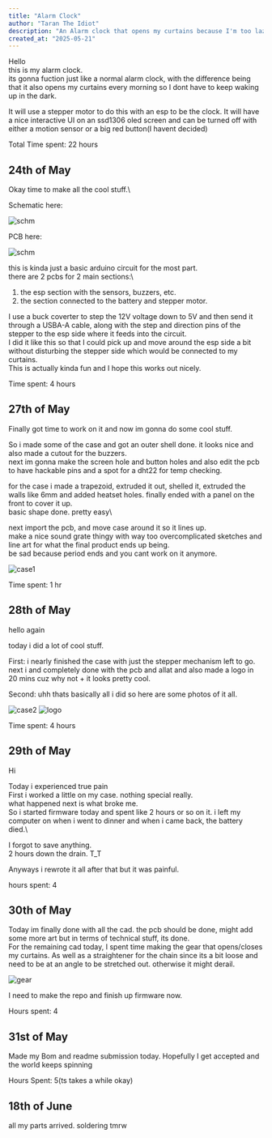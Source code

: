 ```yaml
---
title: "Alarm Clock"
author: "Taran The Idiot"
description: "An Alarm clock that opens my curtains because I'm too lazy to open them myself"
created_at: "2025-05-21"
---
```


Hello\
this is my alarm clock.\
its gonna fuction just like a normal alarm clock, with the difference being that it also opens my curtains every morning so I dont have to keep waking up in the dark.

It will use a stepper motor to do this with an esp to be the clock. It will have a nice interactive UI on an ssd1306 oled screen and  can be turned off with either a motion sensor or a big red button(I havent decided)

Total Time spent: 22 hours

## 24th of May

Okay time to make all the cool stuff.\

Schematic here:

![schm](assets/SCHM1.png)

PCB here:

![schm](assets/PCB1.png)

this is kinda just a basic arduino circuit for the most part.\
there are 2 pcbs for 2 main sections:\
1. the esp section with the sensors, buzzers, etc.
2. the section connected to the battery and stepper motor.

I use a buck coverter to step the 12V voltage down to 5V and then send it through a USBA-A cable, along with the step and direction pins of the stepper to the esp side where it feeds into the circuit.\
I did it like this so that I could pick up and move around the esp side a bit without disturbing the stepper side which would be connected to my curtains.\
This is actually kinda fun and I hope this works out nicely.

Time spent: 4 hours

## 27th of May

Finally got time to work on it and now im gonna do some cool stuff. 

So i made some of the case and got an outer shell done. it looks nice and also made a cutout for the buzzers.\
next im gonna make the screen hole and button holes and also edit the pcb to have hackable pins and a spot for a dht22 for temp checking.


for the case i made a trapezoid, extruded it out, shelled it, extruded the walls like 6mm and added heatset holes. finally ended with a panel on the front to cover it up.\
basic shape done. pretty easy\

next import the pcb, and move case around it so it lines up.\
make a nice sound grate thingy with way too overcomplicated sketches and line art for what the final product ends up being.\
be sad because period ends and you cant work on it anymore.

![case1](assets/case1.png)

Time spent: 1 hr

## 28th of May

hello again

today i did a lot of cool stuff.

First: i nearly finished the case with just the stepper mechanism left to go.\
next i and completely done with the pcb and allat and also made a logo in 20 mins cuz why not + it looks pretty cool.

Second: uhh thats basically all i did so here are some photos of it all.

![case2](assets/case2.png)
![logo](assets/logo.png)



Time spent: 4 hours
## 29th of May

Hi

Today i experienced true pain\
First i worked a little on my case. nothing special really.\
what happened next is what broke me.\
So i started firmware today and spent like 2 hours or so on it. i left my computer on when i went to dinner and when i came back, the battery died.\

I forgot to save anything.\
2 hours down the drain. T_T

Anyways i rewrote it all after that but it was painful.

hours spent: 4

## 30th of May

Today im finally done with all the cad. the pcb should be done, might add some more art but in terms of technical stuff, its done.\
For the remaining cad today, I spent time making the gear that opens/closes my curtains. As well as a straightener for the chain since its a bit loose and need to be at an angle to be stretched out. otherwise it might derail.

![gear](assets/motor.png)

I need to make the repo and finish up firmware now.

Hours spent: 4

## 31st of May

Made my Bom and readme submission today. Hopefully I get accepted and the world keeps spinning

Hours Spent: 5(ts takes a while okay)

## 18th of June

all my parts arrived. soldering tmrw
